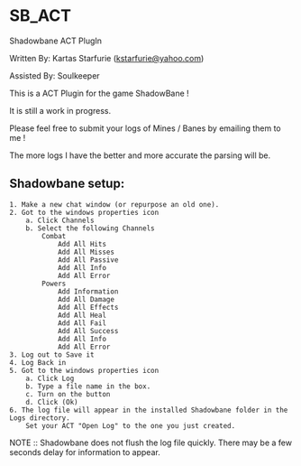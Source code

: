 # SB_ACT
Shadowbane ACT PlugIn

Written By: Kartas Starfurie (kstarfurie@yahoo.com)

Assisted By: Soulkeeper

This is a ACT Plugin for the game ShadowBane !

It is still a work in progress.

Please feel free to submit your logs of Mines / Banes by emailing them to me !

The more logs I have the better and more accurate the parsing will be.

## Shadowbane setup:
	1. Make a new chat window (or repurpose an old one).
	2. Got to the windows properties icon
		a. Click Channels
		b. Select the following Channels
			Combat
				Add All Hits
				Add All Misses
				Add All Passive
				Add All Info
				Add All Error
			Powers
				Add Information
				Add All Damage
				Add All Effects
				Add All Heal
				Add All Fail
				Add All Success
				Add All Info
				Add All Error
	3. Log out to Save it
	4. Log Back in
	5. Got to the windows properties icon
		a. Click Log
		b. Type a file name in the box.
		c. Turn on the button
		d. Click (Ok)
	6. The log file will appear in the installed Shadowbane folder in the Logs directory.
		Set your ACT "Open Log" to the one you just created.

NOTE :: Shadowbane does not flush the log file quickly.  There may be a few seconds delay for information to appear.


				

